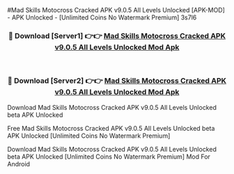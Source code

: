#Mad Skills Motocross Cracked APK v9.0.5 All Levels Unlocked [APK-MOD] - APK Unlocked - [Unlimited Coins No Watermark Premium] 3s7l6



<div align="center">

<h3>🔴 Download [Server1] 👉👉 <a href="https://momento.my/?title=Mad_Skills_Motocross_Cracked_APK_v9.0.5_All_Levels_Unlocked">Mad Skills Motocross Cracked APK v9.0.5 All Levels Unlocked Mod Apk</a></h3><br>

<h3>🔴 Download [Server2] 👉👉 <a href="https://momento.my/?title=Mad_Skills_Motocross_Cracked_APK_v9.0.5_All_Levels_Unlocked">Mad Skills Motocross Cracked APK v9.0.5 All Levels Unlocked Mod Apk</a></h3>
</div>



Download Mad Skills Motocross Cracked APK v9.0.5 All Levels Unlocked beta APK Unlocked

Free Mad Skills Motocross Cracked APK v9.0.5 All Levels Unlocked beta APK Unlocked [Unlimited Coins No Watermark Premium]

Download Mad Skills Motocross Cracked APK v9.0.5 All Levels Unlocked beta APK Unlocked [Unlimited Coins No Watermark Premium] Mod For Android
